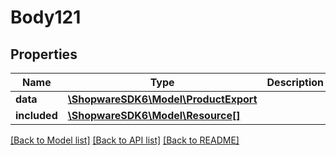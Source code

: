 # Body121

## Properties
Name | Type | Description | Notes
------------ | ------------- | ------------- | -------------
**data** | [**\ShopwareSDK6\Model\ProductExport**](ProductExport.md) |  | [optional] 
**included** | [**\ShopwareSDK6\Model\Resource[]**](Resource.md) |  | [optional] 

[[Back to Model list]](../../README.md#documentation-for-models) [[Back to API list]](../../README.md#documentation-for-api-endpoints) [[Back to README]](../../README.md)

